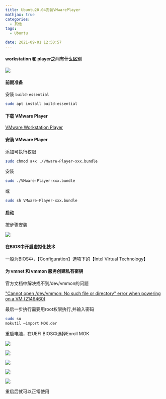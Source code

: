 ```yaml
---
title: Ubuntu20.04安装VMwarePlayer
mathjax: true
categories:
  - 其他
tags:
  - Ubuntu

date: 2021-09-01 12:50:57
---
```


#### workstation 和 player之间有什么区别

![](0007.png)


#### 前期准备

安装 `build-essential`

```bash
sudo apt install build-essential
```

#### 下载 VMware Player

[VMware Workstation Player](https://www.vmware.com/products/workstation-player.html)

#### 安装 VMware Player

添加可执行权限

```bash
sudo chmod a+x ./VMware-Player-xxx.bundle
```

安装

```bash
sudo ./VMware-Player-xxx.bundle
```

或

```bash
sudo sh VMware-Player-xxx.bundle
```

#### 启动

按步骤安装 

![](0001.png)

#### 在BIOS中开启虚拟化技术

一般为BIOS中，【Configuration】选项下的【Intel Virtual Technology】

#### 为 vmnet 和 vmmon 服务创建私有密钥

官方文档中解决找不到/dev/vmmon的问题

["Cannot open /dev/vmmon: No such file or directory" error when powering on a VM (2146460)](https://kb.vmware.com/s/article/2146460)

最后一步执行需要用root权限执行,并输入密码

```bash
sudo su
mokutil –import MOK.der
```

重启电脑，在UEFI BIOS中选择Enroll MOK

![](0002.png)

![](0003.png)

![](0004.png)

![](0005.png)

![](0006.png)


重启后就可以正常使用
